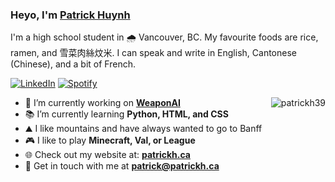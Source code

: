 ### Heyo, I'm <a href="https://patrickh.ca/">Patrick Huynh</a>
I'm a high school student in 🌧️ Vancouver, BC. My favourite foods are rice, ramen, and 雪菜肉絲炆米. I can speak and write in English, Cantonese (Chinese), and a bit of French.

[![LinkedIn](https://img.shields.io/badge/-@patrickh39-0077B5?style=flat-square&amp;labelColor=0077B5&amp;logo=LinkedIn&amp;link=https://www.linkedin.com/in/patrickh39/)](https://www.linkedin.com/in/patrickh39)
[![Spotify](https://img.shields.io/badge/-@Patrick-1ED760?style=flat-square&amp;labelColor=fff&amp;logo=Spotify&amp;link=https://open.spotify.com/user/pattyboy121)](https://open.spotify.com/user/pattyboy121)

<img align="right" src="https://github-readme-stats.vercel.app/api?username=patrickh39&show_icons=true&count_private=true" alt="patrickh39" />

- 🔭 I’m currently working on **[WeaponAI](https://github.com/patrickh39/WeaponAI)**
- 📚 I’m currently learning **Python, HTML, and CSS**
- ⛰️ I like mountains and have always wanted to go to Banff
- 🎮 I like to play **Minecraft, Val, or League**
- 🌐 Check out my website at: **[patrickh.ca](https://patrickh.ca)**
- 💬 Get in touch with me at **[patrick@patrickh.ca](mailto:patrick@patrickh.ca)**
